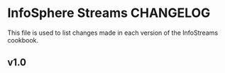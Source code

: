 InfoSphere Streams CHANGELOG
=======================
This file is used to list changes made in each version of the InfoStreams cookbook.


v1.0
------
